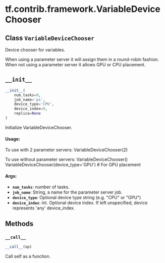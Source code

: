 <div itemscope itemtype="http://developers.google.com/ReferenceObject">
<meta itemprop="name" content="tf.contrib.framework.VariableDeviceChooser" />
<meta itemprop="path" content="Stable" />
<meta itemprop="property" content="__call__"/>
<meta itemprop="property" content="__init__"/>
</div>

# tf.contrib.framework.VariableDeviceChooser

## Class `VariableDeviceChooser`

Device chooser for variables.



<!-- Placeholder for "Used in" -->

When using a parameter server it will assign them in a round-robin fashion.
When not using a parameter server it allows GPU or CPU placement.

<h2 id="__init__"><code>__init__</code></h2>

``` python
__init__(
    num_tasks=0,
    job_name='ps',
    device_type='CPU',
    device_index=0,
    replica=None
)
```

Initialize VariableDeviceChooser.


#### Usage:

To use with 2 parameter servers:
  VariableDeviceChooser(2)

To use without parameter servers:
  VariableDeviceChooser()
  VariableDeviceChooser(device_type='GPU') # For GPU placement



#### Args:


* <b>`num_tasks`</b>: number of tasks.
* <b>`job_name`</b>: String, a name for the parameter server job.
* <b>`device_type`</b>: Optional device type string (e.g. "CPU" or "GPU")
* <b>`device_index`</b>: int.  Optional device index.  If left unspecified, device
  represents 'any' device_index.



## Methods

<h3 id="__call__"><code>__call__</code></h3>

``` python
__call__(op)
```

Call self as a function.




